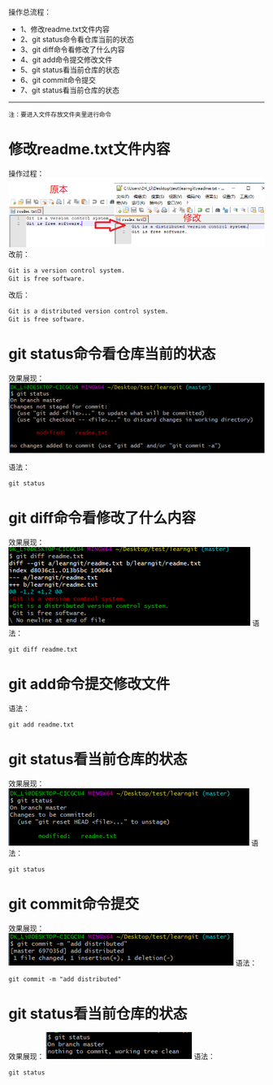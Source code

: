 操作总流程：
- 1、修改readme.txt文件内容
- 2、git status命令看仓库当前的状态
- 3、git diff命令看修改了什么内容
- 4、git add命令提交修改文件
- 5、git status看当前仓库的状态
- 6、git commit命令提交
- 7、git status看当前仓库的状态

----------
`注：要进入文件存放文件夹里进行命令`
# 修改readme.txt文件内容
操作过程：
![](image/4-1.png)
改前：
```
Git is a version control system.
Git is free software.
```
改后：
```
Git is a distributed version control system.
Git is free software.
```
# git status命令看仓库当前的状态
效果展现：
![](image/4-2.png)

语法：
```
git status
```
# git diff命令看修改了什么内容
效果展现：
![](image/4-3.png)
语法：
```
git diff readme.txt
```
# git add命令提交修改文件
语法：
```
git add readme.txt
```
# git status看当前仓库的状态
效果展现：
![](image/4-4.png)
语法：
```
git status
```
# git commit命令提交
效果展现：
![](image/4-5.png)
语法：
```
git commit -m "add distributed"
```
# git status看当前仓库的状态
效果展现：
![](image/4-6.png)
语法：
```
git status
```